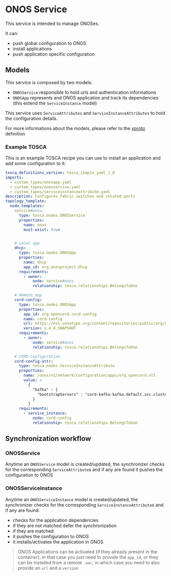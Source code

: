# ONOS Service

This service is intended to manage ONOSes.

It can:

- push global configuration to ONOS
- install applications
- push application specific configuration

## Models

This service is composed by two models:

- `ONOSService` responsible to hold urls and authentication informations  
- `ONOSApp` represents and ONOS application and track its dependencies (this extend the `ServiceInstance` model)

This service uses `ServiceAttributes` and `ServiceInstanceAttributes`
to hold the configuration details.

For more informations about the models, please refer to the
[xproto](https://github.com/opencord/onos-service/blob/master/xos/synchronizer/models/onos.xproto) definition

### Example TOSCA

This is an example TOSCA recipe you can use to install an application
and add some configuration to it:

```yaml
tosca_definitions_version: tosca_simple_yaml_1_0
imports:
  - custom_types/onosapp.yaml
  - custom_types/onosservice.yaml
  - custom_types/serviceinstanceattribute.yaml
description: Configures fabric switches and related ports
topology_template:
  node_templates:
    service#onos:
      type: tosca.nodes.ONOSService
      properties:
        name: onos
        must-exist: true


    # Local app
    dhcp:
      type: tosca.nodes.ONOSApp
      properties:
        name: dhcp
        app_id: org.onosproject.dhcp
      requirements:
        - owner:
            node: service#onos
            relationship: tosca.relationships.BelongsToOne

    # Remote app
    cord-config:
      type: tosca.nodes.ONOSApp
      properties:
        app_id: org.opencord.cord-config
        name: cord-config
        url: https://oss.sonatype.org/content/repositories/public/org/opencord/cord-config/1.4.0-SNAPSHOT/cord-config-1.4.0-20180604.071543-275.oar
        version: 1.4.0.SNAPSHOT
      requirements:
        - owner:
            node: service#onos
            relationship: tosca.relationships.BelongsToOne

    # CORD-Configuration
    cord-config-attr:
      type: tosca.nodes.ServiceInstanceAttribute
      properties:
        name: /onos/v1/network/configuration/apps/org.opencord.olt
        value: >
          {
            "kafka" : {
              "bootstrapServers" : "cord-kafka-kafka.default.svc.cluster.local:9092"
            }
          }
      requirements:
        - service_instance:
            node: cord-config
            relationship: tosca.relationships.BelongsToOne
```

## Synchronization workflow

### ONOSService

Anytime an `ONOSService` model is created/updated, the synchronizer checks
for the corresponding `ServiceAttribute`s and if any are found it pushes the configuration
to ONOS

### ONOSServiceInstance

Anytime an `ONOSServiceInstance` model is created/updated, the synchronizer checks
for the corresponding `ServiceInstanceAttribute`s and if any are found:

- checks for the application dependencies
- if they are not matched defer the synchronization
- if they are matched
- it pushes the configuration to ONOS
- it installs/activates the application in ONOS

> ONOS Applications can be activated (if they already present in the container),
> in that case you just need to provide the `app_id`, or they can be installed from a remote `.oar`,
> in which case you need to also provide an `url` and a `version`
 